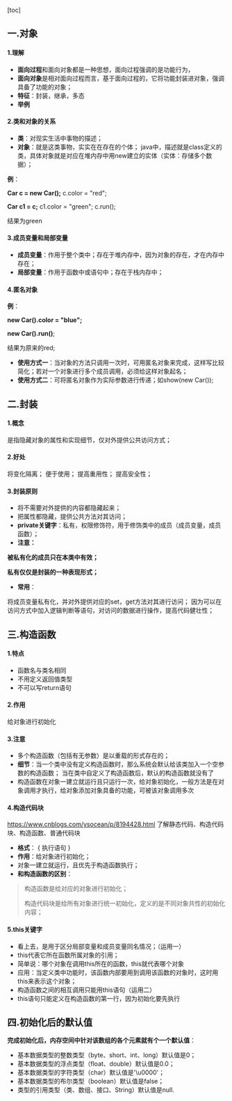 [toc]
## 一.对象

#### 1.理解
- **面向过程**和面向对象都是一种思想，面向过程强调的是功能行为，
-  **面向对象**是相对面向过程而言，基于面向过程的，它将功能封装进对象，强调具备了功能的对象；
-  **特征**：封装，继承，多态
- **举例**
 
#### 2.类和对象的关系

- **类**：对现实生活中事物的描述；
- **对象**：就是这类事物，实实在在存在的个体；
java中，描述就是class定义的类，具体对象就是对应在堆内存中用new建立的实体（实体：存储多个数据）；

**例**：

**Car c = new Car();**
c.color = "red";

**Car c1 = c;**
c1.color = "green";
c.run();

结果为green

#### 3.成员变量和局部变量

- **成员变量**：作用于整个类中；存在于堆内存中，因为对象的存在，才在内存中存在；
- **局部变量**：作用于函数中或语句中；存在于栈内存中；

#### 4.匿名对象

**例**：

**new Car().color = "blue";**

**new Car().run()**;

结果为原来的red;
- **使用方式一**：当对象的方法只调用一次时，可用匿名对象来完成，这样写比较简化；若对一个对象进行多个成员调用，必须给这样对象起名；
- **使用方式二**：可将匿名对象作为实际参数进行传递；如show(new Car());

## 二.封装

#### 1.概念
是指隐藏对象的属性和实现细节，仅对外提供公共访问方式；

#### 2.好处
将变化隔离；
便于使用；
提高重用性；
提高安全性；

#### 3.封装原则
- 将不需要对外提供的内容都隐藏起来；
- 把属性都隐藏，提供公共方法对其访问；
- **private关键字**：私有，权限修饰符，用于修饰类中的成员（成员变量，成员函数）；
- **注意：**

**被私有化的成员只在本类中有效；**

**私有仅仅是封装的一种表现形式；**

- **常用**：

将成员变量私有化，并对外提供对应的set，get方法对其进行访问；
因为可以在访问方式中加入逻辑判断等语句，对访问的数据进行操作，提高代码健壮性；

## 三.构造函数

#### 1.特点

- 函数名与类名相同
- 不用定义返回值类型
- 不可以写return语句

#### 2.作用
给对象进行初始化

#### 3.注意
- 多个构造函数（包括有无参数）是以重载的形式存在的；
- **细节**：当一个类中没有定义构造函数时，那么系统会默认给该类加入一个空参数的构造函数；
当在类中自定义了构造函数后，默认的构造函数就没有了
- 构造函数在对象一建立就运行且只运行一次，给对象初始化，一般方法是在对象调用才执行，给对象添加对象具备的功能，可被该对象调用多次

#### 4.构造代码块

https://www.cnblogs.com/ysocean/p/8194428.html
了解静态代码、构造代码块、构造函数、普通代码块

- **格式**：  {  执行语句  }
- **作用**：给对象进行初始化；
- 对象一建立就运行，且优先于构造函数执行；
- **和构造函数的区别**：

> 构造函数是给对应的对象进行初始化；
> 
> 构造代码块是给所有对象进行统一初始化，定义的是不同对象共性的初始化内容；

#### 5.this关键字

- 看上去，是用于区分局部变量和成员变量同名情况；（运用一）
- this代表它所在函数所属对象的引用；
- 简单说：哪个对象在调用this所在的函数，this就代表哪个对象
- 应用：当定义类中功能时，该函数内部要用到调用该函数的对象时，这时用this来表示这个对象；
- 构造函数之间的相互调用只能用this语句（运用二）
- this语句只能定义在构造函数的第一行，因为初始化要先执行


## 四.初始化后的默认值
**完成初始化后，内存空间中针对该数组的各个元素就有个一个默认值**：

- 基本数据类型的整数类型（byte、short、int、long）默认值是0；
- 基本数据类型的浮点类型（float、double）默认值是0.0；
- 基本数据类型的字符类型（char）默认值是'\u0000'；
- 基本数据类型的布尔类型（boolean）默认值是false；
- 类型的引用类型（类、数组、接口、String）默认值是null.



	